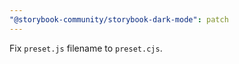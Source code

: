```yaml
---
"@storybook-community/storybook-dark-mode": patch
---
```


Fix `preset.js` filename to `preset.cjs`.